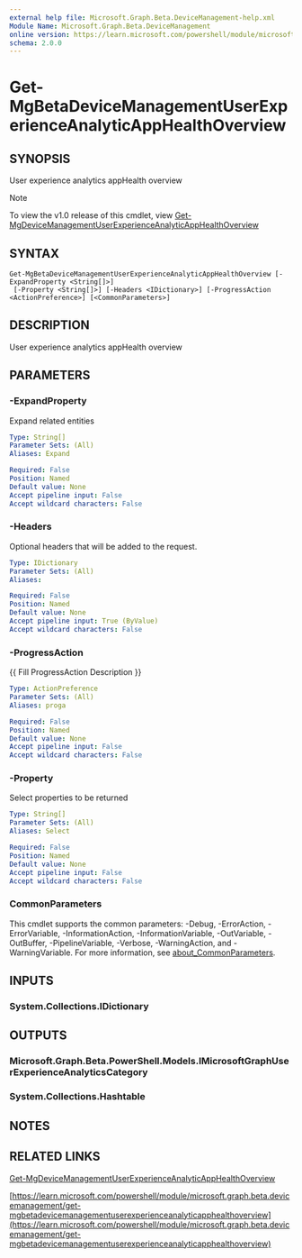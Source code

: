 ```yaml
---
external help file: Microsoft.Graph.Beta.DeviceManagement-help.xml
Module Name: Microsoft.Graph.Beta.DeviceManagement
online version: https://learn.microsoft.com/powershell/module/microsoft.graph.beta.devicemanagement/get-mgbetadevicemanagementuserexperienceanalyticapphealthoverview
schema: 2.0.0
---
```


# Get-MgBetaDeviceManagementUserExperienceAnalyticAppHealthOverview

## SYNOPSIS
User experience analytics appHealth overview

> [!NOTE]
> To view the v1.0 release of this cmdlet, view [Get-MgDeviceManagementUserExperienceAnalyticAppHealthOverview](/powershell/module/Microsoft.Graph.DeviceManagement/Get-MgDeviceManagementUserExperienceAnalyticAppHealthOverview?view=graph-powershell-1.0)

## SYNTAX

```
Get-MgBetaDeviceManagementUserExperienceAnalyticAppHealthOverview [-ExpandProperty <String[]>]
 [-Property <String[]>] [-Headers <IDictionary>] [-ProgressAction <ActionPreference>] [<CommonParameters>]
```

## DESCRIPTION
User experience analytics appHealth overview

## PARAMETERS

### -ExpandProperty
Expand related entities

```yaml
Type: String[]
Parameter Sets: (All)
Aliases: Expand

Required: False
Position: Named
Default value: None
Accept pipeline input: False
Accept wildcard characters: False
```

### -Headers
Optional headers that will be added to the request.

```yaml
Type: IDictionary
Parameter Sets: (All)
Aliases:

Required: False
Position: Named
Default value: None
Accept pipeline input: True (ByValue)
Accept wildcard characters: False
```

### -ProgressAction
{{ Fill ProgressAction Description }}

```yaml
Type: ActionPreference
Parameter Sets: (All)
Aliases: proga

Required: False
Position: Named
Default value: None
Accept pipeline input: False
Accept wildcard characters: False
```

### -Property
Select properties to be returned

```yaml
Type: String[]
Parameter Sets: (All)
Aliases: Select

Required: False
Position: Named
Default value: None
Accept pipeline input: False
Accept wildcard characters: False
```

### CommonParameters
This cmdlet supports the common parameters: -Debug, -ErrorAction, -ErrorVariable, -InformationAction, -InformationVariable, -OutVariable, -OutBuffer, -PipelineVariable, -Verbose, -WarningAction, and -WarningVariable. For more information, see [about_CommonParameters](http://go.microsoft.com/fwlink/?LinkID=113216).

## INPUTS

### System.Collections.IDictionary
## OUTPUTS

### Microsoft.Graph.Beta.PowerShell.Models.IMicrosoftGraphUserExperienceAnalyticsCategory
### System.Collections.Hashtable
## NOTES

## RELATED LINKS
[Get-MgDeviceManagementUserExperienceAnalyticAppHealthOverview](/powershell/module/Microsoft.Graph.DeviceManagement/Get-MgDeviceManagementUserExperienceAnalyticAppHealthOverview?view=graph-powershell-1.0)

[https://learn.microsoft.com/powershell/module/microsoft.graph.beta.devicemanagement/get-mgbetadevicemanagementuserexperienceanalyticapphealthoverview](https://learn.microsoft.com/powershell/module/microsoft.graph.beta.devicemanagement/get-mgbetadevicemanagementuserexperienceanalyticapphealthoverview)





